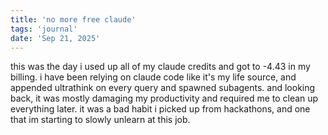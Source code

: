 ```yaml
---
title: 'no more free claude'
tags: 'journal'
date: 'Sep 21, 2025'
---
```


this was the day i used up all of my claude credits and got to -4.43 in my billing. i have been relying on claude code like it's my life source, and appended ultrathink on every query and spawned subagents. and looking back, it was mostly damaging my productivity and required me to clean up everything later. it was a bad habit i picked up from hackathons, and one that im starting to slowly unlearn at this job.
